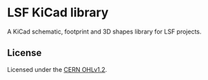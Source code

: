 # LSF KiCad library

A KiCad schematic, footprint and 3D shapes library for LSF projects.

## License

Licensed under the [CERN OHLv1.2](LICENSE).
